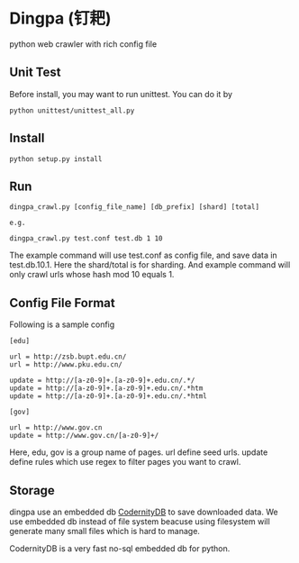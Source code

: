 Dingpa (钉耙)
======

python web crawler with rich config file


## Unit Test

Before install, you may want to run unittest. You can do it by

	python unittest/unittest_all.py


## Install

	python setup.py install

## Run

	dingpa_crawl.py [config_file_name] [db_prefix] [shard] [total]

	e.g.

	dingpa_crawl.py test.conf test.db 1 10

The example command will use test.conf as config file, and save data in test.db.10.1. Here the shard/total is for sharding. And example command will only crawl urls whose hash mod 10 equals 1.
 
## Config File Format

Following is a sample config

	[edu]

	url = http://zsb.bupt.edu.cn/
	url = http://www.pku.edu.cn/

	update = http://[a-z0-9]+.[a-z0-9]+.edu.cn/.*/
	update = http://[a-z0-9]+.[a-z0-9]+.edu.cn/.*htm
	update = http://[a-z0-9]+.[a-z0-9]+.edu.cn/.*html

	[gov]

	url = http://www.gov.cn
	update = http://www.gov.cn/[a-z0-9]+/

Here, edu, gov is a group name of pages. url define seed urls. update define rules which use regex to filter pages you want to crawl.

## Storage

dingpa use an embedded db [CodernityDB](http://labs.codernity.com/codernitydb/quick.html) to save downloaded data. We use embedded db instead of file system beacuse using filesystem will generate many small files which is hard to manage.

CodernityDB is a very fast no-sql embedded db for python.
